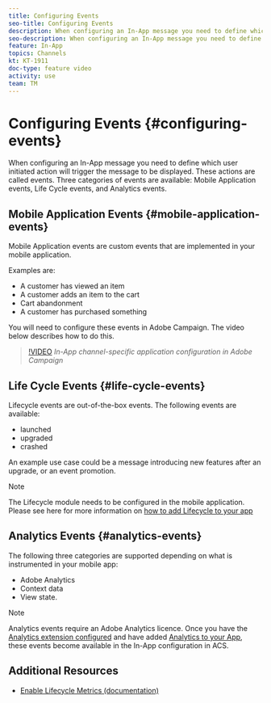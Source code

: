 ```yaml
---
title: Configuring Events
seo-title: Configuring Events
description: When configuring an In-App message you need to define which user initiated action will trigger the message to be displayed. These actions are called events. 
seo-description: When configuring an In-App message you need to define which user initiated action will trigger the message to be displayed. These actions are called events. 
feature: In-App
topics: Channels
kt: KT-1911
doc-type: feature video
activity: use
team: TM
---
```


# Configuring Events {#configuring-events}

When configuring an In-App message you need to define which user initiated action will trigger the message to be displayed. These actions are called events. Three categories of events are available: Mobile Application events, Life Cycle events, and Analytics events.

## Mobile Application Events {#mobile-application-events}

Mobile Application events are custom events that are implemented in your mobile application.

Examples are:

* A customer has viewed an item
* A customer adds an item to the cart
* Cart abandonment
* A customer has purchased something

You will need to configure these events in Adobe Campaign. The video below describes how to do this.

>[!VIDEO](https://video.tv.adobe.com/v/26245?quality=12)
*In-App channel-specific application configuration in Adobe Campaign*

## Life Cycle Events  {#life-cycle-events}

Lifecycle events are out-of-the-box events. The following events are available:

* launched
* upgraded
* crashed

An example use case could be a message introducing new features after an upgrade, or an event promotion.

>[!NOTE]
>
>The Lifecycle module needs to be configured in the mobile application. Please see here for more information on [how to add Lifecycle to your app](https://aep-sdks.gitbook.io/docs/using-mobile-extensions/mobile-core/lifecycle)

## Analytics Events {#analytics-events}

The following three categories are supported depending on what is instrumented in your mobile app:

* Adobe Analytics
* Context data 
* View state.

>[!NOTE]
>
>Analytics events require an Adobe Analytics licence. Once you have the [Analytics extension configured](https://aep-sdks.gitbook.io/docs/using-mobile-extensions/adobe-analytics#configure-analytics-extension-in-launch) and have added [Analytics to your App](https://aep-sdks.gitbook.io/docs/using-mobile-extensions/adobe-analytics#add-analytics-to-your-app), these events become available in the In-App configuration in ACS.


## Additional Resources

* [Enable Lifecycle Metrics (documentation)](https://aep-sdks.gitbook.io/docs/getting-started/initialize-the-sdk#enable-lifecycle-metrics)
